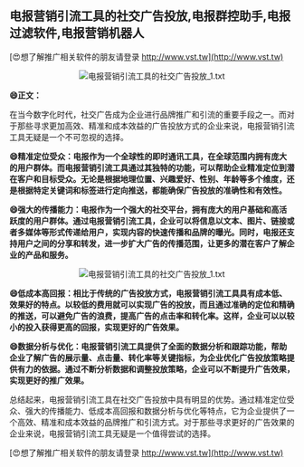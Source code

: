 ## **电报营销引流工具的社交广告投放,电报群控助手,电报过滤软件,电报营销机器人**

[😍想了解推广相关软件的朋友请登录 http://www.vst.tw](http://www.vst.tw)

 <center><img src="https://vst.tw/MP4/tuiguang/png/0.png" alt="电报营销引流工具的社交广告投放_1.txt"></center>

**😄正文：**

在当今数字化时代，社交广告成为企业进行品牌推广和引流的重要手段之一。而对于那些寻求更加高效、精准和成本效益的广告投放方式的企业来说，电报营销引流工具无疑是一个不可忽视的选择。

**😄精准定位受众：电报作为一个全球性的即时通讯工具，在全球范围内拥有庞大的用户群体。而电报营销引流工具通过其独特的功能，可以帮助企业精准定位到潜在客户和目标受众。无论是根据地理位置、兴趣爱好、性别、年龄等多个维度，还是根据特定关键词和标签进行定向推送，都能确保广告投放的准确性和有效性。**

**😄强大的传播能力：电报作为一个强大的社交平台，拥有庞大的用户基础和高活跃度的用户群体。通过电报营销引流工具，企业可以将信息以文本、图片、链接或者多媒体等形式传递给用户，实现内容的快速传播和品牌的曝光。同时，电报还支持用户之间的分享和转发，进一步扩大广告的传播范围，让更多的潜在客户了解企业的产品和服务。**

 <center><img src="https://vst.tw/MP4/tuiguang/png/4.png" alt="电报营销引流工具的社交广告投放_1.txt"></center>

**😄低成本高回报：相比于传统的广告投放方式，电报营销引流工具具有成本低、效果好的特点。以较低的费用就可以实现广告的投放，而且通过准确的定位和精确的推送，可以避免广告的浪费，提高广告的点击率和转化率。这样，企业可以以较小的投入获得更高的回报，实现更好的广告效果。**

**😄数据分析与优化：电报营销引流工具提供了全面的数据分析和跟踪功能，帮助企业了解广告的展示量、点击量、转化率等关键指标，为企业优化广告投放策略提供有力的依据。通过不断分析数据和调整投放策略，企业可以不断提升广告效果，实现更好的推广效果。**

总结起来，电报营销引流工具在社交广告投放中具有明显的优势。通过精准定位受众、强大的传播能力、低成本高回报和数据分析与优化等特点，它为企业提供了一个高效、精准和成本效益的品牌推广和引流方式。对于那些寻求更好的广告效果的企业来说，电报营销引流工具无疑是一个值得尝试的选择。

[😍想了解推广相关软件的朋友请登录 http://www.vst.tw](http://www.vst.tw)



